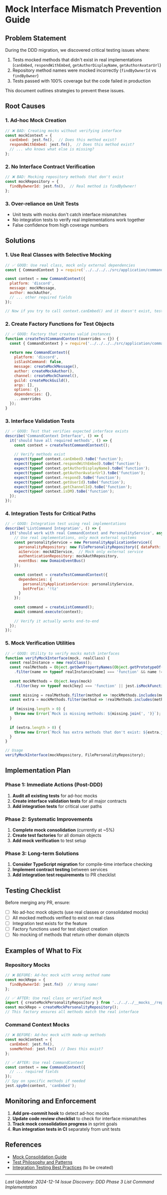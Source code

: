 # Mock Interface Mismatch Prevention Guide

## Problem Statement

During the DDD migration, we discovered critical testing issues where:
1. Tests mocked methods that didn't exist in real implementations (`canEmbed`, `respondWithEmbed`, `getAuthorDisplayName`, `getAuthorAvatarUrl`)
2. Repository method names were mocked incorrectly (`findByOwnerId` vs `findByOwner`)
3. Tests passed with 100% coverage but the code failed in production

This document outlines strategies to prevent these issues.

## Root Causes

### 1. Ad-hoc Mock Creation
```javascript
// ❌ BAD: Creating mocks without verifying interface
const mockContext = {
  canEmbed: jest.fn(),  // Does this method exist?
  respondWithEmbed: jest.fn(),  // Does this method exist?
  // ... who knows what else is missing?
};
```

### 2. No Interface Contract Verification
```javascript
// ❌ BAD: Mocking repository methods that don't exist
const mockRepository = {
  findByOwnerId: jest.fn(),  // Real method is findByOwner!
};
```

### 3. Over-reliance on Unit Tests
- Unit tests with mocks don't catch interface mismatches
- No integration tests to verify real implementations work together
- False confidence from high coverage numbers

## Solutions

### 1. Use Real Classes with Selective Mocking

```javascript
// ✅ GOOD: Use real class, mock only external dependencies
const { CommandContext } = require('../../../../src/application/commands/CommandAbstraction');

const context = new CommandContext({
  platform: 'discord',
  message: mockMessage,
  author: mockAuthor,
  // ... other required fields
});

// Now if you try to call context.canEmbed() and it doesn't exist, test fails!
```

### 2. Create Factory Functions for Test Objects

```javascript
// ✅ GOOD: Factory that creates valid instances
function createTestCommandContext(overrides = {}) {
  const { CommandContext } = require('../../../../src/application/commands/CommandAbstraction');
  
  return new CommandContext({
    platform: 'discord',
    isSlashCommand: false,
    message: createMockMessage(),
    author: createMockAuthor(),
    channel: createMockChannel(),
    guild: createMockGuild(),
    args: [],
    options: {},
    dependencies: {},
    ...overrides
  });
}
```

### 3. Interface Validation Tests

```javascript
// ✅ GOOD: Test that verifies expected interface exists
describe('CommandContext Interface', () => {
  it('should have all required methods', () => {
    const context = createTestCommandContext();
    
    // Verify methods exist
    expect(typeof context.canEmbed).toBe('function');
    expect(typeof context.respondWithEmbed).toBe('function');
    expect(typeof context.getAuthorDisplayName).toBe('function');
    expect(typeof context.getAuthorAvatarUrl).toBe('function');
    expect(typeof context.respond).toBe('function');
    expect(typeof context.getUserId).toBe('function');
    expect(typeof context.getChannelId).toBe('function');
    expect(typeof context.isDM).toBe('function');
  });
});
```

### 4. Integration Tests for Critical Paths

```javascript
// ✅ GOOD: Integration test using real implementations
describe('ListCommand Integration', () => {
  it('should work with real CommandContext and PersonalityService', async () => {
    // Use real implementations, only mock external systems
    const personalityService = new PersonalityApplicationService({
      personalityRepository: new FilePersonalityRepository({ dataPath: './test-data' }),
      aiService: mockAIService,  // Mock only external service
      authenticationRepository: mockAuthRepository,
      eventBus: new DomainEventBus()
    });
    
    const context = createTestCommandContext({
      dependencies: {
        personalityApplicationService: personalityService,
        botPrefix: '!tz'
      }
    });
    
    const command = createListCommand();
    await command.execute(context);
    
    // Verify it actually works end-to-end
  });
});
```

### 5. Mock Verification Utilities

```javascript
// ✅ GOOD: Utility to verify mocks match interfaces
function verifyMockInterface(mock, realClass) {
  const realInstance = new realClass();
  const realMethods = Object.getOwnPropertyNames(Object.getPrototypeOf(realInstance))
    .filter(name => typeof realInstance[name] === 'function' && name !== 'constructor');
  
  const mockMethods = Object.keys(mock)
    .filter(key => typeof mock[key] === 'function' || jest.isMockFunction(mock[key]));
  
  const missing = realMethods.filter(method => !mockMethods.includes(method));
  const extra = mockMethods.filter(method => !realMethods.includes(method));
  
  if (missing.length > 0) {
    throw new Error(`Mock is missing methods: ${missing.join(', ')}`);
  }
  
  if (extra.length > 0) {
    throw new Error(`Mock has extra methods that don't exist: ${extra.join(', ')}`);
  }
}

// Usage
verifyMockInterface(mockRepository, FilePersonalityRepository);
```

## Implementation Plan

### Phase 1: Immediate Actions (Post-DDD)
1. **Audit all existing tests** for ad-hoc mocks
2. **Create interface validation tests** for all major contracts
3. **Add integration tests** for critical user paths

### Phase 2: Systematic Improvements
1. **Complete mock consolidation** (currently at ~5%)
2. **Create test factories** for all domain objects
3. **Add mock verification** to test setup

### Phase 3: Long-term Solutions
1. **Consider TypeScript migration** for compile-time interface checking
2. **Implement contract testing** between services
3. **Add integration test requirements** to PR checklist

## Testing Checklist

Before merging any PR, ensure:

- [ ] No ad-hoc mock objects (use real classes or consolidated mocks)
- [ ] All mocked methods verified to exist on real class
- [ ] Integration test exists for the feature
- [ ] Factory functions used for test object creation
- [ ] No mocking of methods that return other domain objects

## Examples of What to Fix

### Repository Mocks
```javascript
// ❌ BEFORE: Ad-hoc mock with wrong method name
const mockRepo = {
  findByOwnerId: jest.fn()  // Wrong name!
};

// ✅ AFTER: Use real class or verified mock
import { createMockPersonalityRepository } from '../../../__mocks__/repositories';
const mockRepo = createMockPersonalityRepository();
// This factory ensures all methods match the real interface
```

### Command Context Mocks
```javascript
// ❌ BEFORE: Ad-hoc mock with made-up methods
const mockContext = {
  canEmbed: jest.fn(),
  someMethod: jest.fn()  // Does this exist?
};

// ✅ AFTER: Use real CommandContext
const context = new CommandContext({
  // ... required fields
});
// Spy on specific methods if needed
jest.spyOn(context, 'canEmbed');
```

## Monitoring and Enforcement

1. **Add pre-commit hook** to detect ad-hoc mocks
2. **Update code review checklist** to check for interface mismatches
3. **Track mock consolidation progress** in sprint goals
4. **Run integration tests in CI** separately from unit tests

## References

- [Mock Consolidation Guide](./MOCK_SYSTEM_GUIDE.md)
- [Test Philosophy and Patterns](./TEST_PHILOSOPHY_AND_PATTERNS.md)
- [Integration Testing Best Practices](./INTEGRATION_TESTING_GUIDE.md) (to be created)

---

*Last Updated: 2024-12-14*
*Issue Discovery: DDD Phase 3 List Command Implementation*